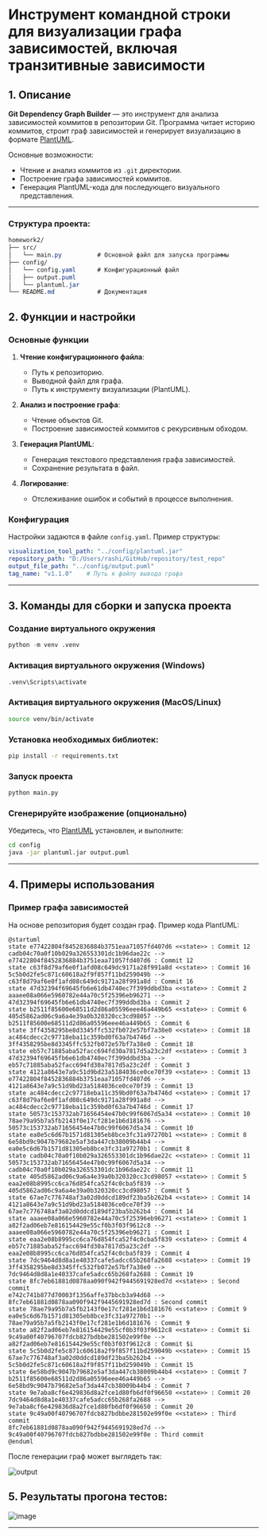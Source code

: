 # Инструмент командной строки для визуализации графа зависимостей, включая транзитивные зависимости

## 1. Описание
**Git Dependency Graph Builder** — это инструмент для анализа зависимостей коммитов в репозитории Git. Программа читает историю коммитов, строит граф зависимостей и генерирует визуализацию в формате [PlantUML](https://plantuml.com).

Основные возможности:
- Чтение и анализ коммитов из `.git` директории.
- Построение графа зависимостей коммитов.
- Генерация PlantUML-кода для последующего визуального представления.

---
### Структура проекта:
```css
homework2/
├── src/
│   └── main.py          # Основной файл для запуска программы
├── config/
│   └── config.yaml      # Конфигурационный файл
│   ├── output.puml
│   └── plantuml.jar 
└── README.md            # Документация

```
## 2. Функции и настройки

### Основные функции
1. **Чтение конфигурационного файла**:
   - Путь к репозиторию.
   - Выводной файл для графа.
   - Путь к инструменту визуализации (PlantUML).

2. **Анализ и построение графа**:
   - Чтение объектов Git.
   - Построение зависимостей коммитов с рекурсивным обходом.

3. **Генерация PlantUML**:
   - Генерация текстового представления графа зависимостей.
   - Сохранение результата в файл.

4. **Логирование**:
   - Отслеживание ошибок и событий в процессе выполнения.

### Конфигурация
Настройки задаются в файле `config.yaml`. Пример структуры:
```yaml
visualization_tool_path: "../config/plantuml.jar"
repository_path: "D:/Users/rashi/GitHub/repository/test_repo"
output_file_path: "../config/output.puml"
tag_name: "v1.1.0"    # Путь к файлу вывода графа
```

---

## 3. Команды для сборки и запуска проекта



### Создание виртуального окружения

   ```python
   python -m venv .venv
   ```

### Активация виртуального окружения (Windows)

   ```bash
   .venv\Scripts\activate
   ```

### Активация виртуального окружения (MacOS/Linux)

   ```bash
   source venv/bin/activate
   ```

### Установка необходимых библиотек:

   ```bash
   pip install -r requirements.txt
   ```

### Запуск проекта

   ```bash
   python main.py
   ```

### Сгенерируйте изображение (опционально)
   Убедитесь, что [PlantUML](https://plantuml.com/download) установлен, и выполните:
   ```bash
   cd config
   java -jar plantuml.jar output.puml
   ```

---

## 4. Примеры использования

### Пример графа зависимостей
На основе репозитория будет создан граф. Пример кода PlantUML:
```plantuml
@startuml
state e77422804f8452836884b3751eaa71057fd407d6 <<state>> : Commit 12
cadb04c70a0f10b029a326553301dc1b96dae22c --> e77422804f8452836884b3751eaa71057fd407d6 : Commit 12
state c63f8d79af6e0f1afd08c649dc9171a28f991a8d <<state>> : Commit 16
5c5b0d2fe5c871c60618a2f9f857f11bd259049b --> c63f8d79af6e0f1afd08c649dc9171a28f991a8d : Commit 16
state 47d32394f69645fb6e61db4740ec7f399ddbd3ba <<state>> : Commit 2
aaaee08a066e5960782e44a70c5f25396eb96271 --> 47d32394f69645fb6e61db4740ec7f399ddbd3ba : Commit 2
state b2511f85600e68511d2d86a05596eee46a449b65 <<state>> : Commit 6
405d5862ad06c9a6a4e39a0b320320cc3cd98057 --> b2511f85600e68511d2d86a05596eee46a449b65 : Commit 6
state 3ff4358295be8d3345ffc532fb072e57bf7a38e0 <<state>> : Commit 18
ac484cdecc2c97718eba11c359bd0f63a7b4746d --> 3ff4358295be8d3345ffc532fb072e57bf7a38e0 : Commit 18
state eb57c71885aba52facc694fd30a7817d5a23c2df <<state>> : Commit 3
47d32394f69645fb6e61db4740ec7f399ddbd3ba --> eb57c71885aba52facc694fd30a7817d5a23c2df : Commit 3
state 4121a8643e7a9c51d9bd23a5184036ce0ce70f39 <<state>> : Commit 13
e77422804f8452836884b3751eaa71057fd407d6 --> 4121a8643e7a9c51d9bd23a5184036ce0ce70f39 : Commit 13
state ac484cdecc2c97718eba11c359bd0f63a7b4746d <<state>> : Commit 17
c63f8d79af6e0f1afd08c649dc9171a28f991a8d --> ac484cdecc2c97718eba11c359bd0f63a7b4746d : Commit 17
state 50573c153732ab71656454e47b0c99f6067d5a34 <<state>> : Commit 10
78ae79a95b7a5fb2143f0e17cf281e1b6d181676 --> 50573c153732ab71656454e47b0c99f6067d5a34 : Commit 10
state ea0e5c6d67b1571d81305eb8bce3fc31a97270b1 <<state>> : Commit 8
6e58bd9c9047b79682e5af3da447cb38009b44b4 --> ea0e5c6d67b1571d81305eb8bce3fc31a97270b1 : Commit 8
state cadb04c70a0f10b029a326553301dc1b96dae22c <<state>> : Commit 11
50573c153732ab71656454e47b0c99f6067d5a34 --> cadb04c70a0f10b029a326553301dc1b96dae22c : Commit 11
state 405d5862ad06c9a6a4e39a0b320320cc3cd98057 <<state>> : Commit 5
eaa2e08b8995cc6ca76d854fca52f4c0cba5f839 --> 405d5862ad06c9a6a4e39a0b320320cc3cd98057 : Commit 5
state 67ae7c776748af3a02d0ddcd189df23ba5b262b4 <<state>> : Commit 14
4121a8643e7a9c51d9bd23a5184036ce0ce70f39 --> 67ae7c776748af3a02d0ddcd189df23ba5b262b4 : Commit 14
state aaaee08a066e5960782e44a70c5f25396eb96271 <<state>> : Commit 1
a82f2ad06eb7e816154429e55cf0b3f03f9612c8 --> aaaee08a066e5960782e44a70c5f25396eb96271 : Commit 1
state eaa2e08b8995cc6ca76d854fca52f4c0cba5f839 <<state>> : Commit 4
eb57c71885aba52facc694fd30a7817d5a23c2df --> eaa2e08b8995cc6ca76d854fca52f4c0cba5f839 : Commit 4
state 7dc9464d8d8a1e40337cafe5adcc65b268fa2688 <<state>> : Commit 19
3ff4358295be8d3345ffc532fb072e57bf7a38e0 --> 7dc9464d8d8a1e40337cafe5adcc65b268fa2688 : Commit 19
state 8fc7eb61881d0878aa090f942f9445691928ed7d <<state>> : Second commit
e742c741b877d70003f1356affe37bbcb3a94d68 --> 8fc7eb61881d0878aa090f942f9445691928ed7d : Second commit
state 78ae79a95b7a5fb2143f0e17cf281e1b6d181676 <<state>> : Commit 9
ea0e5c6d67b1571d81305eb8bce3fc31a97270b1 --> 78ae79a95b7a5fb2143f0e17cf281e1b6d181676 : Commit 9
state a82f2ad06eb7e816154429e55cf0b3f03f9612c8 <<state>> : Commit $i
9c49a00f40796707fdcb827bdbbe281502e99f0e --> a82f2ad06eb7e816154429e55cf0b3f03f9612c8 : Commit $i
state 5c5b0d2fe5c871c60618a2f9f857f11bd259049b <<state>> : Commit 15
67ae7c776748af3a02d0ddcd189df23ba5b262b4 --> 5c5b0d2fe5c871c60618a2f9f857f11bd259049b : Commit 15
state 6e58bd9c9047b79682e5af3da447cb38009b44b4 <<state>> : Commit 7
b2511f85600e68511d2d86a05596eee46a449b65 --> 6e58bd9c9047b79682e5af3da447cb38009b44b4 : Commit 7
state 9e7aba8cf6e429836d8a2fce1d80fb6df0f96650 <<state>> : Commit 20
7dc9464d8d8a1e40337cafe5adcc65b268fa2688 --> 9e7aba8cf6e429836d8a2fce1d80fb6df0f96650 : Commit 20
state 9c49a00f40796707fdcb827bdbbe281502e99f0e <<state>> : Third commit
8fc7eb61881d0878aa090f942f9445691928ed7d --> 9c49a00f40796707fdcb827bdbbe281502e99f0e : Third commit
@enduml
```

После генерации граф может выглядеть так:

![output](https://github.com/user-attachments/assets/de340679-fe2a-4c92-b258-6151ae5fc720)

## 5. Результаты прогона тестов:

![image](https://github.com/user-attachments/assets/33e54dc1-4d35-44ed-a27a-c0a6f676d5da)

---
